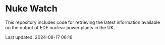# Nuke Watch

This repository includes code for retrieving the latest information available on the output of EDF nuclear power plants in the UK.

Last updated: 2024-08-17 06:16
